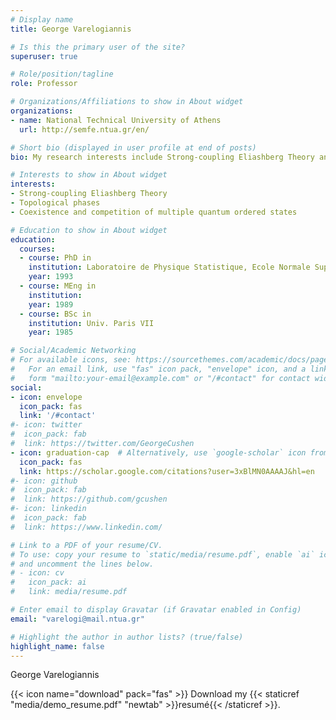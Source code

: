 ```yaml
---
# Display name
title: George Varelogiannis

# Is this the primary user of the site?
superuser: true

# Role/position/tagline
role: Professor 

# Organizations/Affiliations to show in About widget
organizations:
- name: National Technical University of Athens
  url: http://semfe.ntua.gr/en/

# Short bio (displayed in user profile at end of posts)
bio: My research interests include Strong-coupling Eliashberg Theory and Coexistence and competition of multiple quantum ordered states.

# Interests to show in About widget
interests:
- Strong-coupling Eliashberg Theory
- Topological phases
- Coexistence and competition of multiple quantum ordered states

# Education to show in About widget
education:
  courses:
  - course: PhD in 
    institution: Laboratoire de Physique Statistique, Ecole Normale Supérieure, Paris, France
    year: 1993
  - course: MEng in 
    institution: 
    year: 1989
  - course: BSc in 
    institution: Univ. Paris VII
    year: 1985

# Social/Academic Networking
# For available icons, see: https://sourcethemes.com/academic/docs/page-builder/#icons
#   For an email link, use "fas" icon pack, "envelope" icon, and a link in the
#   form "mailto:your-email@example.com" or "/#contact" for contact widget.
social:
- icon: envelope
  icon_pack: fas
  link: '/#contact'
#- icon: twitter
#  icon_pack: fab
#  link: https://twitter.com/GeorgeCushen
- icon: graduation-cap  # Alternatively, use `google-scholar` icon from `ai` icon pack
  icon_pack: fas
  link: https://scholar.google.com/citations?user=3xBlMN0AAAAJ&hl=en
#- icon: github
#  icon_pack: fab
#  link: https://github.com/gcushen
#- icon: linkedin
#  icon_pack: fab
#  link: https://www.linkedin.com/

# Link to a PDF of your resume/CV.
# To use: copy your resume to `static/media/resume.pdf`, enable `ai` icons in `params.toml`, 
# and uncomment the lines below.
# - icon: cv
#   icon_pack: ai
#   link: media/resume.pdf

# Enter email to display Gravatar (if Gravatar enabled in Config)
email: "varelogi@mail.ntua.gr"

# Highlight the author in author lists? (true/false)
highlight_name: false
---
```


George Varelogiannis 

{{< icon name="download" pack="fas" >}} Download my {{< staticref "media/demo_resume.pdf" "newtab" >}}resumé{{< /staticref >}}.
